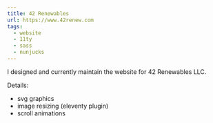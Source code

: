 ```yaml
---
title: 42 Renewables
url: https://www.42renew.com
tags:
  - website
  - 11ty
  - sass
  - nunjucks
---
```


I designed and currently maintain the website for 42 Renewables LLC.

Details:

- svg graphics
- image resizing (eleventy plugin)
- scroll animations
